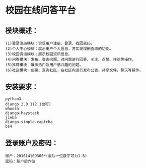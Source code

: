 # 校园在线问答平台
## 模块概述：
    (1)登录注册模块：实现用户注册、登录、找回密码。
    (2)个人中心模块：展示用户个人信息，并实现增删查改的功能。
    (3)校园资讯模块：展示校园资讯信息。
    (4)问答模块：发布、查询问题，对问题进行回答、关注、点赞、评论等操作。
    (5)推荐模块：展示热门及用户感兴趣的问题。
    (6)社区模块：创建、查询社区，在社区内进行发布公告、共享文件、聊天等操作。

## 安装要求：
    python3
    django 2.0.1(2.1也可)
    whoosh
    django-haystack
    jieba
    django-simple-captcha
    bs4
   
## 登录账户及密码：
    账户：201614109300*(最后一位数字可为1-8)
    密码：账户后六位
    

